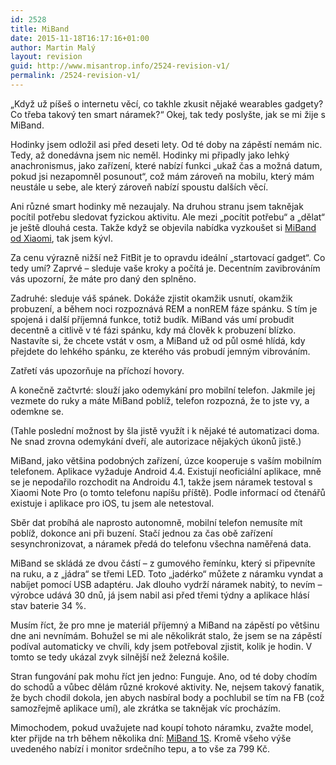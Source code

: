 ```yaml
---
id: 2528
title: MiBand
date: 2015-11-18T16:17:16+01:00
author: Martin Malý
layout: revision
guid: http://www.misantrop.info/2524-revision-v1/
permalink: /2524-revision-v1/
---
```

&#8222;Když už píšeš o internetu věcí, co takhle zkusit nějaké wearables gadgety? Co třeba takový ten smart náramek?&#8220; Okej, tak tedy poslyšte, jak se mi žije s MiBand.

<!--more-->

Hodinky jsem odložil asi před deseti lety. Od té doby na zápěstí nemám nic. Tedy, až donedávna jsem nic neměl. Hodinky mi připadly jako lehký anachronismus, jako zařízení, které nabízí funkci &#8222;ukaž čas a možná datum, pokud jsi nezapomněl posunout&#8220;, což mám zároveň na mobilu, který mám neustále u sebe, ale který zároveň nabízí spoustu dalších věcí.

Ani různé smart hodinky mě nezaujaly. Na druhou stranu jsem taknějak pocítil potřebu sledovat fyzickou aktivitu. Ale mezi &#8222;pocítit potřebu&#8220; a &#8222;dělat&#8220; je ještě dlouhá cesta. Takže když se objevila nabídka vyzkoušet si [MiBand od Xiaomi](http://xiaomimobile.cz/94-xiaomi-mi-band.html), tak jsem kývl.

Za cenu výrazně nižší než FitBit je to opravdu ideální &#8222;startovací gadget&#8220;. Co tedy umí? Zaprvé &#8211; sleduje vaše kroky a počítá je. Decentním zavibrováním vás upozorní, že máte pro daný den splněno.

Zadruhé: sleduje váš spánek. Dokáže zjistit okamžik usnutí, okamžik probuzení, a během noci rozpoznává REM a nonREM fáze spánku. S tím je spojená i další příjemná funkce, totiž budík. MiBand vás umí probudit decentně a citlivě v té fázi spánku, kdy má člověk k probuzení blízko. Nastavíte si, že chcete vstát v osm, a MiBand už od půl osmé hlídá, kdy přejdete do lehkého spánku, ze kterého vás probudí jemným vibrováním.

Zatřetí vás upozorňuje na příchozí hovory.

A konečně začtvrté: slouží jako odemykání pro mobilní telefon. Jakmile jej vezmete do ruky a máte MiBand poblíž, telefon rozpozná, že to jste vy, a odemkne se.

(Tahle poslední možnost by šla jistě využít i k nějaké té automatizaci doma. Ne snad zrovna odemykání dveří, ale autorizace nějakých úkonů jistě.)

MiBand, jako většina podobných zařízení, úzce kooperuje s vaším mobilním telefonem. Aplikace vyžaduje Android 4.4. Existují neoficiální aplikace, mně se je nepodařilo rozchodit na Androidu 4.1, takže jsem náramek testoval s Xiaomi Note Pro (o tomto telefonu napíšu příště). Podle informací od čtenářů existuje i aplikace pro iOS, tu jsem ale netestoval.

Sběr dat probíhá ale naprosto autonomně, mobilní telefon nemusíte mít poblíž, dokonce ani při buzení. Stačí jednou za čas obě zařízení sesynchronizovat, a náramek předá do telefonu všechna naměřená data.

MiBand se skládá ze dvou částí &#8211; z gumového řemínku, který si připevníte na ruku, a z &#8222;jádra&#8220; se třemi LED. Toto &#8222;jadérko&#8220; můžete z náramku vyndat a nabíjet pomocí USB adaptéru. Jak dlouho vydrží náramek nabitý, to nevím &#8211; výrobce udává 30 dnů, já jsem nabil asi před třemi týdny a aplikace hlásí stav baterie 34 %.

Musím říct, že pro mne je materiál příjemný a MiBand na zápěstí po většinu dne ani nevnímám. Bohužel se mi ale několikrát stalo, že jsem se na zápěstí podíval automaticky ve chvíli, kdy jsem potřeboval zjistit, kolik je hodin. V tomto se tedy ukázal zvyk silnější než železná košile.

Stran fungování pak mohu říct jen jedno: Funguje. Ano, od té doby chodím do schodů a vůbec dělám různé krokové aktivity. Ne, nejsem takový fanatik, že bych chodil dokola, jen abych nasbíral body a pochlubil se tím na FB (což samozřejmě aplikace umí), ale zkrátka se taknějak víc procházím.

Mimochodem, pokud uvažujete nad koupí tohoto náramku, zvažte model, kter přijde na trh během několika dní: [MiBand 1S](http://xiaomimobile.cz/240-xiaomi-mi-band-1s.html). Kromě všeho výše uvedeného nabízí i monitor srdečního tepu, a to vše za 799 Kč.
